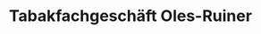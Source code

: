 ---
title: "Tabakfachgeschäft Oles-Ruiner"
url: /wiener-neustadt/tabakfachgeschaeft-oles-ruiner/
shop: Tabak
---